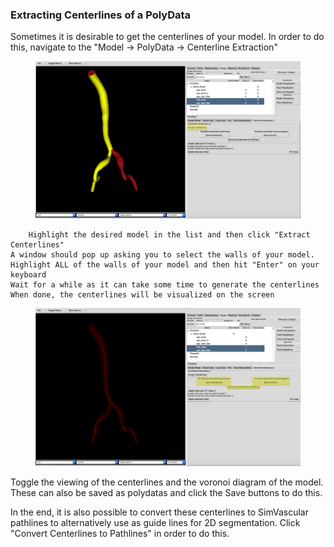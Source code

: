 ### Extracting Centerlines of a PolyData ###

Sometimes it is desirable to get the centerlines of your model. In order to do this, navigate to the "Model → PolyData → Centerline Extraction"

<figure>
  <img class="svImg svImgXl"  src="archives/sv2/modeling/imgs/polyData/centerlines/addingFaces.png"> 
  <figcaption class="svCaption" ></figcaption>
</figure>

        Highlight the desired model in the list and then click "Extract Centerlines"
	A window should pop up asking you to select the walls of your model. Highlight ALL of the walls of your model and then hit "Enter" on your keyboard
	Wait for a while as it can take some time to generate the centerlines
	When done, the centerlines will be visualized on the screen

<figure>
  <img class="svImg svImgXl"  src="archives/sv2/modeling/imgs/polyData/centerlines/visualizedCenterlines.png"> 
  <figcaption class="svCaption" ></figcaption>
</figure>

Toggle the viewing of the centerlines and the voronoi diagram of the model. These can also be saved as polydatas and click the Save buttons to do this.

In the end, it is also possible to convert these centerlines to SimVascular pathlines to alternatively use as guide lines for 2D segmentation. Click "Convert Centerlines to Pathlines" in order to do this. 

<br>
<br>
<br>
